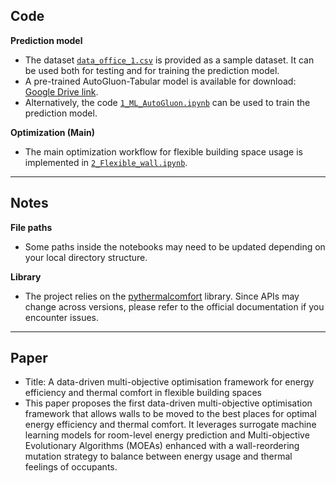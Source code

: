 ## Code
**Prediction model**
- The dataset [`data_office_1.csv`](data_office_1.csv) is provided as a sample dataset. It can be used both for testing and for training the prediction model.
- A pre-trained AutoGluon-Tabular model is available for download: [Google Drive link](https://drive.google.com/drive/folders/1KXjiYUaeBUwdGpdn4ECwri-P5tG1W-wa?usp=sharing).  
- Alternatively, the code [`1_ML_AutoGluon.ipynb`](1_ML_AutoGluon.ipynb) can be used to train the prediction model.  

**Optimization (Main)**
- The main optimization workflow for flexible building space usage is implemented in [`2_Flexible_wall.ipynb`](2_Flexible_wall.ipynb).  

---

## Notes
**File paths**  
- Some paths inside the notebooks may need to be updated depending on your local directory structure.  

**Library**  
- The project relies on the [pythermalcomfort](https://pythermalcomfort.readthedocs.io/) library. Since APIs may change across versions, please refer to the official documentation if you encounter issues.

---

## Paper
- Title: A data-driven multi-objective optimisation framework for energy efficiency and thermal comfort in flexible building spaces
- This paper proposes the first data-driven multi-objective optimisation framework that allows walls to be moved to the best places for optimal energy efficiency and thermal comfort. It leverages surrogate machine learning models for room-level energy prediction and Multi-objective Evolutionary Algorithms (MOEAs) enhanced with a wall-reordering mutation strategy to balance between energy usage and thermal feelings of occupants.
